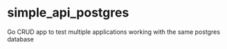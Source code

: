 # simple_api_postgres
 Go CRUD app to test multiple applications working with the same postgres database
